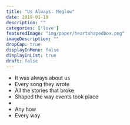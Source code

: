 ```yaml
---
title: "Us Always: Meglow"
date: 2019-01-19
description: ""
categories: ['love']
featuredImage: "img/paper/heartshapedbox.png"
imageDescription: ""
dropCap: true
displayInMenu: false
displayInList: true
draft: false
---
```


- It was always about us
- Every song they wrote
- All the stories that broke
- Shaped the way events took place
- 
- Any how
- Every way
